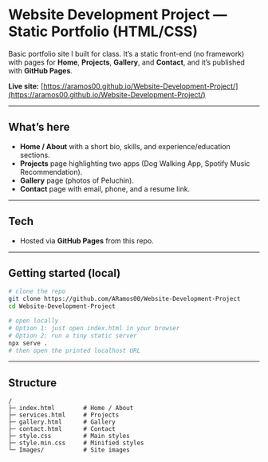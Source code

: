 # Website Development Project — Static Portfolio (HTML/CSS)

Basic portfolio site I built for class. It’s a static front-end (no framework) with pages for **Home**, **Projects**, **Gallery**, and **Contact**, and it’s published with **GitHub Pages**.

**Live site:** [https://aramos00.github.io/Website-Development-Project/](https://aramos00.github.io/Website-Development-Project/)

---

## What’s here

* **Home / About** with a short bio, skills, and experience/education sections.
* **Projects** page highlighting two apps (Dog Walking App, Spotify Music Recommendation).
* **Gallery** page (photos of Peluchin).
* **Contact** page with email, phone, and a resume link.

---

## Tech

* Hosted via **GitHub Pages** from this repo.

---

## Getting started (local)

```bash
# clone the repo
git clone https://github.com/ARamos00/Website-Development-Project
cd Website-Development-Project

# open locally
# Option 1: just open index.html in your browser
# Option 2: run a tiny static server
npx serve .
# then open the printed localhost URL
```

---

## Structure

```
/
├─ index.html        # Home / About
├─ services.html     # Projects
├─ gallery.html      # Gallery
├─ contact.html      # Contact
├─ style.css         # Main styles
├─ style.min.css     # Minified styles
└─ Images/           # Site images

